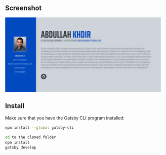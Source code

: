 ## Screenshot

![Screenshot](./src/assets/img/demo.png)

## Install

Make sure that you have the Gatsby CLI program installed:

```sh
npm install --global gatsby-cli
```

```sh
cd to the cloned folder 
npm install
gatsby develop
```
